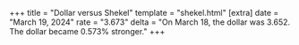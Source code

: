 +++
title = "Dollar versus Shekel"
template = "shekel.html"
[extra]
date = "March 19, 2024"
rate = "3.673"
delta = "On March 18, the dollar was 3.652. The dollar became 0.573% stronger."
+++
